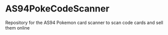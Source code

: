 # AS94PokeCodeScanner
Repository for the AS94 Pokemon card scanner to scan code cards and sell them online
